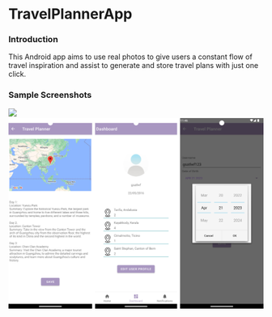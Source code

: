 # TravelPlannerApp

### Introduction
This Android app aims to use real photos to give users a constant flow of travel inspiration and assist to generate and store travel plans with just one click.


### Sample Screenshots
![](Screenshots/combine1.jpeg)
![](Screenshots/combine2.jpeg)
